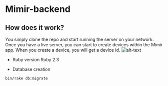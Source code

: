 # Mimir-backend

## How does it work?
You simply clone the repo and start running the server on your network.
Once you have a live server, you can start to create devices within the Mimir app. When you create a device, you will get a device id.
![alt-text](https://imgur.com/qeHREwu)
* Ruby version
Ruby 2.3

* Database creation
```
bin/rake db:migrate
```
